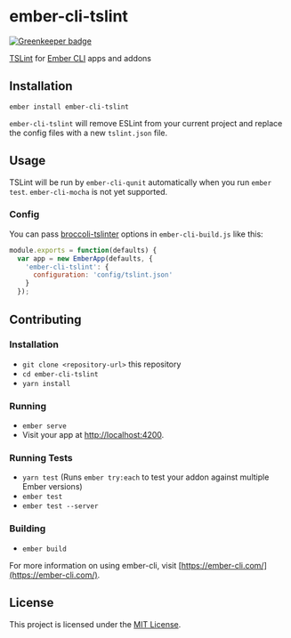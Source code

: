 # ember-cli-tslint

[![Greenkeeper badge](https://badges.greenkeeper.io/t-sauer/ember-cli-tslint.svg)](https://greenkeeper.io/)

[TSLint](https://palantir.github.io/tslint/) for [Ember CLI](https://ember-cli.com/) apps and addons

## Installation

```
ember install ember-cli-tslint
```

`ember-cli-tslint` will remove ESLint from your current project and replace the config files with a new `tslint.json` file.

## Usage

TSLint will be run by `ember-cli-qunit` automatically when you run `ember test`. `ember-cli-mocha` is not yet supported.

### Config
You can pass [broccoli-tslinter](https://github.com/kratiahuja/broccoli-tslinter) options in `ember-cli-build.js` like this:

```javascript
module.exports = function(defaults) {
  var app = new EmberApp(defaults, {
    'ember-cli-tslint': {
      configuration: 'config/tslint.json'
    }
  });
````

## Contributing

### Installation

* `git clone <repository-url>` this repository
* `cd ember-cli-tslint`
* `yarn install`

### Running

* `ember serve`
* Visit your app at [http://localhost:4200](http://localhost:4200).

### Running Tests

* `yarn test` (Runs `ember try:each` to test your addon against multiple Ember versions)
* `ember test`
* `ember test --server`

### Building

* `ember build`

For more information on using ember-cli, visit [https://ember-cli.com/](https://ember-cli.com/).

## License

This project is licensed under the [MIT License](LICENSE.md).
